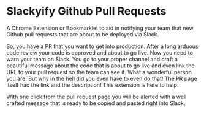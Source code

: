 # Slackyify Github Pull Requests

A Chrome Extension or Bookmarklet to aid in notifying your team that new Github pull requests that are about to be 
deployed via Slack.

So, you have a PR that you want to get into production. After a long arduous code review your code is
approved and about to go live. Now you need to warn your team on Slack. You go to your proper channel
and craft a beautiful message about the code that is about to go live and even link the URL to your pull
request so the team can see it. What a wonderful person you are. But why in the hell did you even have to
even do that! The PR page itself had the link and the description! This extension is here to help.

With one click from the pull request page you will be alerted with a well crafted message that is ready
to be copied and pasted right into Slack.